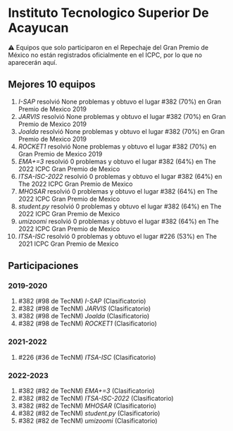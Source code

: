 # Instituto Tecnologico Superior De Acayucan

:warning: Equipos que solo participaron en el Repechaje del Gran Premio de México no están registrados oficialmente en el ICPC, por lo que no aparecerán aquí.

## Mejores 10 equipos

1. _I-SAP_ resolvió None problemas y obtuvo el lugar #382 (70%) en Gran Premio de Mexico 2019
1. _JARVIS_ resolvió None problemas y obtuvo el lugar #382 (70%) en Gran Premio de Mexico 2019
1. _Joalda_ resolvió None problemas y obtuvo el lugar #382 (70%) en Gran Premio de Mexico 2019
1. _ROCKET1_ resolvió None problemas y obtuvo el lugar #382 (70%) en Gran Premio de Mexico 2019
1. _EMA+=3_ resolvió 0 problemas y obtuvo el lugar #382 (64%) en The 2022 ICPC Gran Premio de Mexico
1. _ITSA-ISC-2022_ resolvió 0 problemas y obtuvo el lugar #382 (64%) en The 2022 ICPC Gran Premio de Mexico
1. _MHOSAR_ resolvió 0 problemas y obtuvo el lugar #382 (64%) en The 2022 ICPC Gran Premio de Mexico
1. _student.py_ resolvió 0 problemas y obtuvo el lugar #382 (64%) en The 2022 ICPC Gran Premio de Mexico
1. _umizoomi_ resolvió 0 problemas y obtuvo el lugar #382 (64%) en The 2022 ICPC Gran Premio de Mexico
1. _ITSA-ISC_ resolvió 0 problemas y obtuvo el lugar #226 (53%) en The 2021 ICPC Gran Premio de Mexico

## Participaciones

### 2019-2020

1. #382 (#98 de TecNM) _I-SAP_ (Clasificatorio)
1. #382 (#98 de TecNM) _JARVIS_ (Clasificatorio)
1. #382 (#98 de TecNM) _Joalda_ (Clasificatorio)
1. #382 (#98 de TecNM) _ROCKET1_ (Clasificatorio)

### 2021-2022

1. #226 (#36 de TecNM) _ITSA-ISC_ (Clasificatorio)

### 2022-2023

1. #382 (#82 de TecNM) _EMA+=3_ (Clasificatorio)
1. #382 (#82 de TecNM) _ITSA-ISC-2022_ (Clasificatorio)
1. #382 (#82 de TecNM) _MHOSAR_ (Clasificatorio)
1. #382 (#82 de TecNM) _student.py_ (Clasificatorio)
1. #382 (#82 de TecNM) _umizoomi_ (Clasificatorio)



